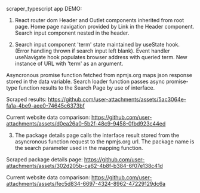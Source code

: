 scraper_typescript app DEMO:

1. React router dom Header and Outlet components inherited from root page. Home page navigation provided by Link in the Header component. Search input component nested in the header.


2. Search input component 'term' state maintained by useState hook. (Error handling thrown if search input left blank). Event handler useNavigate hook populates browser address with queried term. New instance of URL with 'term' as an argument.

Asyncronous promise function fetched from npmjs.org maps json response stored in the data variable. Search loader function passes async promise-type function results to the Search Page by use of interface.

Scraped results: https://github.com/user-attachments/assets/5ac3064e-fa1a-4be9-aee0-74645c6373bf

Current website data comparison: https://github.com/user-attachments/assets/d0ea26a0-5b2f-48c9-9458-0fbd923c44ed

3. The package details page calls the interface result stored from the asyncronous function request to the npmjs.org url. The package name is the search parameter used in the mapping function.

Scraped package details page: https://github.com/user-attachments/assets/302d205b-ca62-4b8f-b384-6f07e138c41d

Current website data comparison: https://github.com/user-attachments/assets/fec5d834-6697-4324-8962-47229129dc6a